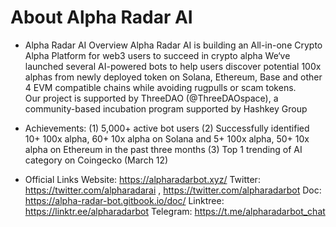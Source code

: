 # About Alpha Radar AI 

- Alpha Radar AI Overview
Alpha Radar AI is building an All-in-one Crypto Alpha Platform for web3 users to succeed in crypto alpha
We‘ve launched several AI-powered bots to help users discover potential 100x alphas from newly deployed token on Solana, Ethereum, Base and other 4 EVM compatible chains while avoiding rugpulls or scam tokens.  
Our project is supported by ThreeDAO (@ThreeDAOspace), a community-based incubation program supported by Hashkey Group 

- Achievements: 
(1) 5,000+ active bot users
(2) Successfully identified 10+ 100x alpha, 60+ 10x alpha on Solana and 5+ 100x alpha, 50+ 10x alpha on Ethereum in the past three months 
(3) Top 1 trending of AI category on Coingecko (March 12)

- Official Links 
Website: https://alpharadarbot.xyz/
Twitter: https://twitter.com/alpharadarai , https://twitter.com/alpharadarbot
Doc: https://alpha-radar-bot.gitbook.io/doc/ 
Linktree: https://linktr.ee/alpharadarbot
Telegram: https://t.me/alpharadarbot_chat
